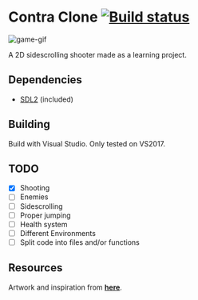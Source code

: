 # Contra Clone [![Build status](https://ci.appveyor.com/api/projects/status/y1c0ft42776q1915?svg=true)](https://ci.appveyor.com/project/babu-thomas/contra-clone)

![game-gif](https://i.imgur.com/trSx4zb.gif)

A 2D sidescrolling shooter made as a learning project.

## Dependencies

* [SDL2](https://www.libsdl.org/download-2.0.php) (included)

## Building

Build with Visual Studio. Only tested on VS2017.

## TODO

- [x] Shooting
- [ ] Enemies
- [ ] Sidescrolling
- [ ] Proper jumping
- [ ] Health system
- [ ] Different Environments
- [ ] Split code into files and/or functions

## Resources

Artwork and inspiration from [**here**](https://www.youtube.com/watch?v=FCRmIoX6PTA).
